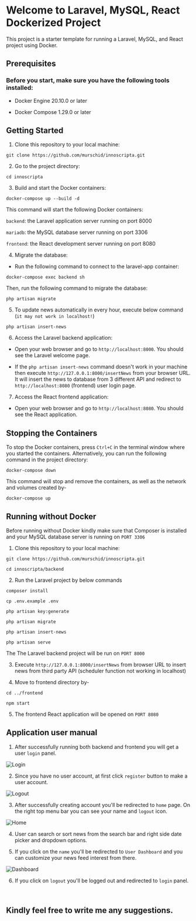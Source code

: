 # Welcome to Laravel, MySQL, React Dockerized Project

This project is a starter template for running a Laravel, MySQL, and React project using Docker.

## Prerequisites

### Before you start, make sure you have the following tools installed:

-   Docker Engine 20.10.0 or later

-   Docker Compose 1.29.0 or later

## Getting Started

1. Clone this repository to your local machine:

```
git clone https://github.com/murschid/innoscripta.git
```

2. Go to the project directory:

```
cd innoscripta
```

3. Build and start the Docker containers:

```
docker-compose up --build -d
```

This command will start the following Docker containers:<br>

`backend`: the Laravel application server running on port 8000<br>

`mariadb`: the MySQL database server running on port 3306<br>

`frontend`: the React development server running on port 8080<br>

4. Migrate the database:

-   Run the following command to connect to the laravel-app container:

```
docker-compose exec backend sh
```

Then, run the following command to migrate the database:

```
php artisan migrate
```

5. To update news automatically in every hour, execute below command (`it may not work in localhost!`)

```
php artisan insert-news
```

6. Access the Laravel backend application:

-   Open your web browser and go to `http://localhost:8000`. You should see the Laravel welcome page.

-   If the `php artisan insert-news` command doesn't work in your machine then execute `http://127.0.0.1:8000/insertNews` from your browser URL. It will insert the news to database from 3 different API and redirect to `http://localhost:8080` (frontend) user login page.

7. Access the React frontend application:

-   Open your web browser and go to `http://localhost:8080`. You should see the React application.

## Stopping the Containers

To stop the Docker containers, press `Ctrl+C` in the terminal window where you started the containers. Alternatively, you can run the following command in the project directory:

```
docker-compose down
```

This command will stop and remove the containers, as well as the network and volumes created by-

```
docker-compose up
```

## Running without Docker

Before running without Docker kindly make sure that Composer is installed and your MySQL database server is running on `PORT 3306`

1. Clone this repository to your local machine:

```
git clone https://github.com/murschid/innoscripta.git

cd innoscripta/backend
```

2. Run the Laravel project by below commands

```
composer install

cp .env.example .env

php artisan key:generate

php artisan migrate

php artisan insert-news

php artisan serve
```

The The Laravel backend project will be run on `PORT 8000`

3. Execute `http://127.0.0.1:8000/insertNews` from browser URL to insert news from third party API (scheduler function not working in localhost)

4. Move to frontend directory by-

```
cd ../frontend

npm start
```

5. The frontend React application will be opened on `PORT 8080`

## Application user manual

1. After successfully running both backend and frontend you will get a user `login` panel.

![Login](./screenshots/login.png)

2. Since you have no user account, at first click `register` button to make a user account.

![Logout](./screenshots/register.png)

3. After successfully creating account you'll be redirected to `home` page. On the right top menu bar you can see your name and `logout` icon.

![Home](./screenshots/home.png)

4. User can search or sort news from the search bar and right side date picker and dropdown options.

5. If you click on the `name` you'll be redirected to `User Dashboard` and you can customize your news feed interest from there.

![Dashboard](./screenshots/dashboard.png)

6. If you click on `logout` you'll be logged out and redirected to `login` panel.

<p>&nbsp;</p>

## Kindly feel free to write me any suggestions.
